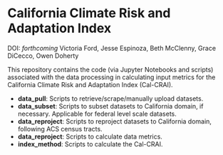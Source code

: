 # California Climate Risk and Adaptation Index

DOI: *forthcoming*
Victoria Ford, Jesse Espinoza, Beth McClenny, Grace DiCecco, Owen Doherty

This repository contains the code (via Jupyter Notebooks and scripts) associated with the data processing in calculating input metrics for the California Climate Risk and Adaptation Index (Cal-CRAI). 
* **data_pull**: Scripts to retrieve/scrape/manually upload datasets.
* **data_subset**: Scripts to subset datasets to California domain, if necessary. Applicable for federal level scale datasets.
* **data_reproject**: Scripts to reproject datasets to California domain, following ACS census tracts.
* **data_reproject**: Scripts to calculate data metrics.
* **index_method**: Scripts to calculate the Cal-CRAI.
